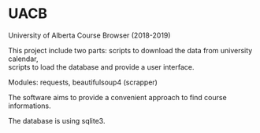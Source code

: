 # UACB
University of Alberta Course Browser (2018-2019)

This project include two parts: scripts to download the data from university calendar,  
                                scripts to load the database and provide a user interface.

Modules: requests, beautifulsoup4 (scrapper)

The software aims to provide a convenient approach to find course informations.

The database is using sqlite3. 
